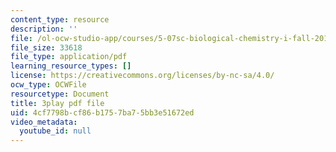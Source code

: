 ```yaml
---
content_type: resource
description: ''
file: /ol-ocw-studio-app/courses/5-07sc-biological-chemistry-i-fall-2013/4cf7798bcf86b1757ba75bb3e51672ed_61ZVXmh6ae0.pdf
file_size: 33618
file_type: application/pdf
learning_resource_types: []
license: https://creativecommons.org/licenses/by-nc-sa/4.0/
ocw_type: OCWFile
resourcetype: Document
title: 3play pdf file
uid: 4cf7798b-cf86-b175-7ba7-5bb3e51672ed
video_metadata:
  youtube_id: null
---
```

